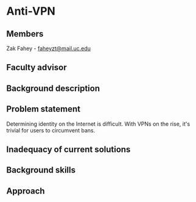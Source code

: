 # Anti-VPN

## Members

Zak Fahey - faheyzt@mail.uc.edu

## Faculty advisor

## Background description

## Problem statement

Determining identity on the Internet is difficult. With VPNs on the rise, it's trivial for users to circumvent bans.

## Inadequacy of current solutions

## Background skills

## Approach